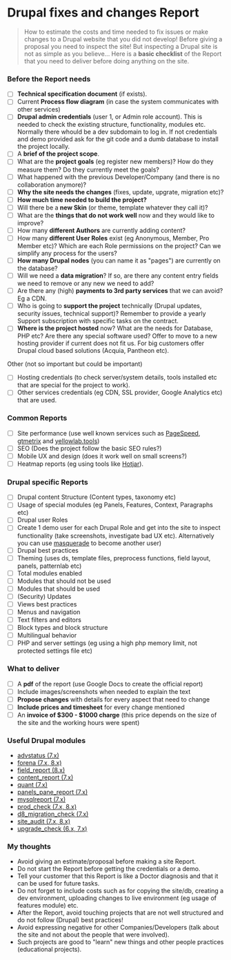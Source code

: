 # Drupal fixes and changes Report

> How to estimate the costs and time needed to fix issues or make changes to a Drupal website that you did not develop!
> Before giving a proposal you need to inspect the site! But inspecting a Drupal site is not as simple as you believe...
> Here is a **basic checklist** of the Report that you need to deliver before doing anything on the site.

### Before the Report needs
- [ ] **Technical specification document** (if exists).
- [ ] Current **Process flow diagram** (in case the system communicates with other services)
- [ ] **Drupal admin credentials** (user 1, or Admin role account). This is needed to check the existing structure, functionality, modules etc. Normally there whould be a dev subdomain to log in. If not credentials and demo provided ask for the git code and a dumb database to install the project locally.
- [ ] A **brief of the project scope**.
- [ ] What are the **project goals** (eg register new members)? How do they measure them? Do they currently meet the goals?
- [ ] What happened with the previous Developer/Company (and there is no collaboration anymore)?
- [ ] **Why the site needs the changes** (fixes, update, upgrate, migration etc)?
- [ ] **How much time needed to build the project?**
- [ ] Will there be a **new Skin** (or theme, template whatever they call it)?
- [ ] What are the **things that do not work well** now and they would like to improve?
- [ ] How many **different Authors** are currently adding content?
- [ ] How many **different User Roles** exist (eg Anonymous, Member, Pro Member etc)? Which are each Role permissions on the project? Can we simplify any process for the users?
- [ ] **How many Drupal nodes** (you can name it as "pages") are currently on the database?
- [ ] Will we need a **data migration**? If so, are there any content entry fields we need to remove or any new we need to add?
- [ ] Are there any (high) **payments to 3rd party services** that we can avoid? Eg a CDN.
- [ ] Who is going to **support the project** technically (Drupal updates, security issues, technical support)? Remember to provide a yearly Support subscription with specific tasks on the contract.
- [ ] **Where is the project hosted** now? What are the needs for Database, PHP etc? Are there any special software used? Offer to move to a new hosting provider if current does not fit us. For big customers offer Drupal cloud based solutions (Acquia, Pantheon etc).

Other (not so important but could be important)
- [ ] Hosting credentials (to check server/system details, tools installed etc that are special for the project to work).
- [ ] Other services credentials (eg CDN, SSL provider, Google Analytics etc) that are used.

### Common Reports
- [ ] Site performance (use well known services such as [PageSpeed](https://developers.google.com/speed/pagespeed/insights), [gtmetrix](https://gtmetrix.com) and [yellowlab.tools](https://yellowlab.tools))
- [ ] SEO (Does the project follow the basic SEO rules?)
- [ ] Mobile UX and design (does it work well on small screens?)
- [ ] Heatmap reports (eg using tools like [Hotjar](https://www.hotjar.com)).

### Drupal specific Reports
- [ ] Drupal content Structure (Content types, taxonomy etc)
- [ ] Usage of special modules (eg Panels, Features, Context, Paragraphs etc)
- [ ] Drupal user Roles
- [ ] Create 1 demo user for each Drupal Role and get into the site to inspect functionality (take screenshots, investigate bad UX etc). Alternatively you can use [masquerade](https://www.drupal.org/project/masquerade) to become another user) 
- [ ] Drupal best practices
- [ ] Theming (uses ds, template files, preprocess functions, field layout, panels, patternlab etc)
- [ ] Total modules enabled
- [ ] Modules that should not be used
- [ ] Modules that should be used
- [ ] (Security) Updates
- [ ] Views best practices
- [ ] Menus and navigation
- [ ] Text filters and editors
- [ ] Block types and block structure
- [ ] Multilingual behavior
- [ ] PHP and server settings (eg using a high php memory limit, not protected settings file etc)

### What to deliver
- [ ] A **pdf** of the report (use Google Docs to create the official report)
- [ ] Include images/screenshots when needed to explain the text
- [ ] **Propose changes** with details for every aspect that need to change
- [ ] **Include prices and timesheet** for every change mentioned
- [ ] An **invoice of $300 - $1000 charge** (this price depends on the size of the site and the working hours were spent)

### Useful Drupal modules
- [advstatus (7.x)](https://www.drupal.org/project/advstatus)
- [forena (7.x, 8.x)](https://www.drupal.org/project/forena)
- [field_report (8.x)](https://www.drupal.org/project/field_report)
- [content_report (7.x)](https://www.drupal.org/project/content_report)
- [quant (7.x)](https://www.drupal.org/project/quant)
- [panels_pane_report (7.x)](https://www.drupal.org/project/panels_pane_report)
- [mysqlreport (7.x)](https://www.drupal.org/project/mysqlreport)
- [prod_check (7.x, 8.x)](https://www.drupal.org/project/prod_check)
- [d8_migration_check (7.x)](https://www.drupal.org/project/d8_migration_check)
- [site_audit (7.x, 8.x)](https://www.drupal.org/project/site_audit)
- [upgrade_check (6.x, 7.x)](https://www.drupal.org/project/upgrade_check)

### My thoughts
- Avoid giving an estimate/proposal before making a site Report.
- Do not start the Report before getting the credentials or a demo.
- Tell your customer that this Report is like a Doctor diagnosis and that it can be used for future tasks.
- Do not forget to include costs such as for copying the site/db, creating a dev environment, uploading changes to live environment (eg usage of features module) etc.
- After the Report, avoid touching projects that are not well structured and do not follow (Drupal) best practices!
- Avoid expressing negative for other Companies/Developers (talk about the site and not about the people that were involved).
- Such projects are good to "learn" new things and other people practices (educational projects).
